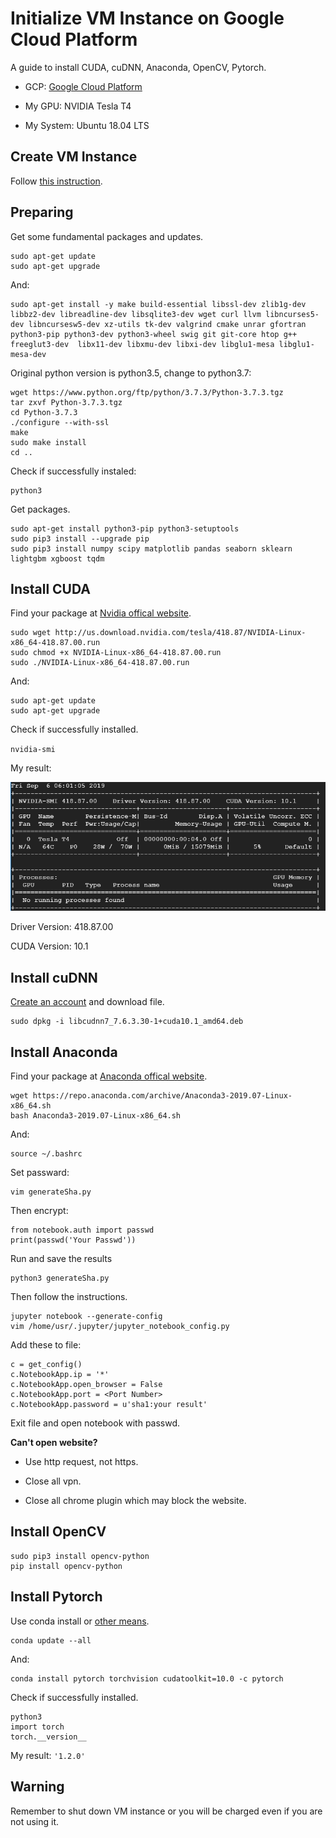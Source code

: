 # Initialize VM Instance on Google Cloud Platform

A guide to install CUDA, cuDNN, Anaconda, OpenCV, Pytorch.

* GCP: [Google Cloud Platform](https://cloud.google.com/)

* My GPU: NVIDIA Tesla T4

* My System: Ubuntu 18.04 LTS

## Create VM Instance

Follow [this instruction](https://towardsdatascience.com/running-jupyter-notebook-in-google-cloud-platform-in-15-min-61e16da34d52).

## Preparing

Get some fundamental packages and updates.
```
sudo apt-get update
sudo apt-get upgrade
```
And:
```
sudo apt-get install -y make build-essential libssl-dev zlib1g-dev libbz2-dev libreadline-dev libsqlite3-dev wget curl llvm libncurses5-dev libncursesw5-dev xz-utils tk-dev valgrind cmake unrar gfortran python3-pip python3-dev python3-wheel swig git git-core htop g++ freeglut3-dev  libx11-dev libxmu-dev libxi-dev libglu1-mesa libglu1-mesa-dev
```
Original python version is python3.5, change to python3.7:

```
wget https://www.python.org/ftp/python/3.7.3/Python-3.7.3.tgz
tar zxvf Python-3.7.3.tgz
cd Python-3.7.3
./configure --with-ssl
make
sudo make install
cd ..
```
Check if successfully instaled:
```
python3
```
Get packages.
```
sudo apt-get install python3-pip python3-setuptools
sudo pip3 install --upgrade pip
sudo pip3 install numpy scipy matplotlib pandas seaborn sklearn lightgbm xgboost tqdm
```

## Install CUDA

Find your package at [Nvidia offical website](https://www.nvidia.com/Download/index.aspx).
```
sudo wget http://us.download.nvidia.com/tesla/418.87/NVIDIA-Linux-x86_64-418.87.00.run
sudo chmod +x NVIDIA-Linux-x86_64-418.87.00.run
sudo ./NVIDIA-Linux-x86_64-418.87.00.run
```
And:
```
sudo apt-get update
sudo apt-get upgrade
```
Check if successfully installed.

`nvidia-smi`

My result:

![pic0](https://github.com/Pengchengzhi/GCP/blob/master/nvidia-smi.png)

Driver Version: 418.87.00

CUDA Version: 10.1

## Install cuDNN

[Create an account](https://developer.nvidia.com/cudnn) and download file.
```
sudo dpkg -i libcudnn7_7.6.3.30-1+cuda10.1_amd64.deb
```

## Install Anaconda

Find your package at [Anaconda offical website](https://www.anaconda.com/distribution/).
```
wget https://repo.anaconda.com/archive/Anaconda3-2019.07-Linux-x86_64.sh
bash Anaconda3-2019.07-Linux-x86_64.sh
```
And:
```
source ~/.bashrc
```
Set passward:
```
vim generateSha.py
```
Then encrypt:
```
from notebook.auth import passwd
print(passwd('Your Passwd'))
```
Run and save the results
```
python3 generateSha.py
```
Then follow the instructions.
```
jupyter notebook --generate-config
vim /home/usr/.jupyter/jupyter_notebook_config.py
```
Add these to file:
```
c = get_config()
c.NotebookApp.ip = '*'
c.NotebookApp.open_browser = False
c.NotebookApp.port = <Port Number>
c.NotebookApp.password = u'sha1:your result'
```
Exit file and open notebook with passwd.

**Can't open website?**

* Use http request, not https.

* Close all vpn.

* Close all chrome plugin which may block the website.

## Install OpenCV
```
sudo pip3 install opencv-python
pip install opencv-python
```
## Install Pytorch

Use conda install or [other means](https://pytorch.org/).
```
conda update --all
```
And:
```
conda install pytorch torchvision cudatoolkit=10.0 -c pytorch
```
Check if successfully installed.
```
python3
import torch
torch.__version__
```
My result: `'1.2.0'`

## Warning

Remember to shut down VM instance or you will be charged even if you are not using it.









